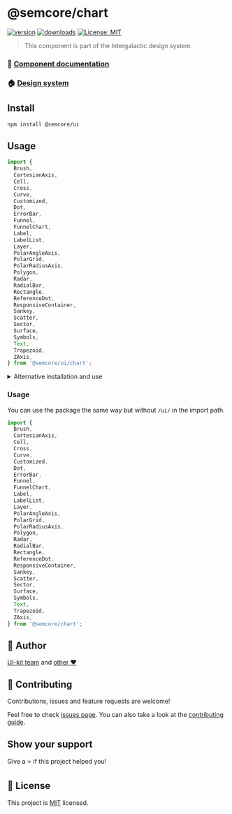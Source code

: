 # @semcore/chart

[![version](https://img.shields.io/npm/v/@semcore/chart.svg)](https://www.npmjs.com/@semcore/chart)
[![downloads](https://img.shields.io/npm/dt/@semcore/chart.svg)](https://www.npmjs.com/package/@semcore/chart)
[![License: MIT](https://img.shields.io/badge/License-MIT-yellow.svg)](https://github.com/semrush/intergalactic/blob/master/LICENSE)

> This component is part of the Intergalactic design system

### 📖 [Component documentation](https://developer.semrush.com/intergalactic/components/chart/)

### 🏠 [Design system](https://developer.semrush.com/intergalactic/)

## Install

```sh
npm install @semcore/ui
```

## Usage

```jsx
import {
  Brush,
  CartesianAxis,
  Cell,
  Cross,
  Curve,
  Customized,
  Dot,
  ErrorBar,
  Funnel,
  FunnelChart,
  Label,
  LabelList,
  Layer,
  PolarAngleAxis,
  PolarGrid,
  PolarRadiusAxis,
  Polygon,
  Radar,
  RadialBar,
  Rectangle,
  ReferenceDot,
  ResponsiveContainer,
  Sankey,
  Scatter,
  Sector,
  Surface,
  Symbols,
  Text,
  Trapezoid,
  ZAxis,
} from '@semcore/ui/chart';
```

<details>
  <summary>Alternative installation and use</summary>

**We do not recommend this usage path due to possible dependency and update issues.**

### Install

You can only install one package from the design system

```sh
npm install @semcore/chart @semcore/core
```

`@semcore/core` - _is the basic package by which we create our components, and it contains all of the common logic
of the components that is discussed below. There should only be one version of the package in the project._

</details>

### Usage

You can use the package the same way but without `/ui/` in the import path.

```jsx
import {
  Brush,
  CartesianAxis,
  Cell,
  Cross,
  Curve,
  Customized,
  Dot,
  ErrorBar,
  Funnel,
  FunnelChart,
  Label,
  LabelList,
  Layer,
  PolarAngleAxis,
  PolarGrid,
  PolarRadiusAxis,
  Polygon,
  Radar,
  RadialBar,
  Rectangle,
  ReferenceDot,
  ResponsiveContainer,
  Sankey,
  Scatter,
  Sector,
  Surface,
  Symbols,
  Text,
  Trapezoid,
  ZAxis,
} from '@semcore/chart';
```

## 👤 Author

[UI-kit team](https://github.com/semrush/intergalactic/blob/master/MAINTAINERS) and [other ❤️](https://github.com/semrush/intergalactic/graphs/contributors)

## 🤝 Contributing

Contributions, issues and feature requests are welcome!

Feel free to check [issues page](https://github.com/semrush/intergalactic/issues). You can also take a look at the [contributing guide](https://github.com/semrush/intergalactic/blob/master/CONTRIBUTING.md).

## Show your support

Give a ⭐️ if this project helped you!

## 📝 License

This project is [MIT](https://github.com/semrush/intergalactic/blob/master/LICENSE) licensed.

